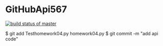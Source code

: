 # GitHubApi567
[![build status of master](https://travis-ci.org/yalilu/GitHubApi567.svg?branch=master)](https://travis-ci.org/yalilu/GitHubApi567)

$ git add Testhomework04.py homework04.py $ git commit -m "add api code"
